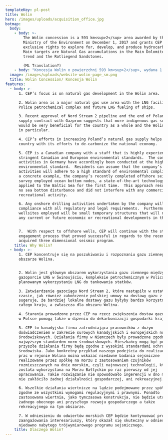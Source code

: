 ```yaml
---
templateKey: pl-post
title: Wolin
hero: /images/uploads/acquisition_office.jpg
botmap:
  body:
    - body: >-
        The Wolin concession is a 593 km<sup>2</sup> area awarded by the
        Ministry of the Environment on December 1, 2017 and grants CEP the
        exclusive rights to explore for, develop, and produce hydrocarbons. 
        Main targets are Natural Gas accumulations in the Main Dolomite margin
        trend and the Rotliegend Sandstones.

        (ML Translation?)
    - body: "Koncesja Wolin o powierzchni 593 km<sup>2</sup>, wydana 1 grudnia 2017 r. przez Ministerstwo Środowiska, przyznaje CEP wyłączne prawo do poszukiwania, rozpoznawania oraz wydobywania węglowodorów. \r\n\nPrzedmiotem geologicznych prac jest nagromadzenie gazu ziemnego w utworach dolomitu głównego facji barierowej oraz piaskowcach czerwonego spągowca."
  image: /images/uploads/website-wolin-page_sm.png
  title: Wolin Concession/ Koncesja Wolin
features:
  - body: >-
      1. CEP’s focus is on natural gas development in the Wolin area.  

      2. Wolin area is a major natural gas use area with the LNG facility, the
      Police petrochemical complex and future LNG fueling of ships.

      3. Recent approval of Nord Stream 2 pipeline and the end of Poland’s gas
      supply contract with Gazprom suggests that more indigenous gas supply
      would be very beneficial for the country as a whole and the Wolin region
      in particular.   

      4. CEP’s efforts in increasing Poland’s natural gas supply helps the
      country with its efforts to de-carbonize the national economy.

      5. CEP is a Canadian company with a staff that is highly experienced with
      stringent Canadian and European environmental standards.  The company’s
      activities in Germany have accordingly been conducted at the highest
      environmental standard.  Residents can assume that the company’s future
      activities will adhere to a high standard of environmental compliance.  As
      a concrete example, the company’s recently completed offshore seismic
      survey employed ocean bottom nodes, a state-of-the-art technology that was
      applied to the Baltic Sea for the first time.  This approach resulted in
      no sea bottom disturbance and did not interfere with any commercial or
      recreational activity.

      6. Any onshore drilling activities undertaken by the company will be in
      compliance with all regulatory and legal requirements.  Furthermore, the
      wellsites employed will be small temporary structures that will not impede
      any current or future economic or recreational developments in the area.


      7.  With respect to offshore wells, CEP will continue with the stakeholder
      engagement process that proved successful in regards to the recently
      acquired three dimensional seismic program.
    title: Why Wolin?
  - body: >-
      1. CEP koncentruje się na poszukiwaniu i rozpoznaniu gazu ziemnego na
      obszarze Wolina.


      2. Wolin jest głównym obszarem wykorzystania gazu ziemnego między innymi w
      gazoporcie LNG w Świnoujściu, kompleksie petrochemicznym w Policach oraz
      planowanym wykorzystaniu LNG do tankowania statków.

      3. Zatwierdzenie gazociągu Nord Stream 2, które nastąpiło w ostatnim
      czasie, jak również zakończenie polskiej umowy na dostawy gazu z Gazpromem
      sugeruje, że bardziej lokalne dostawy gazu byłyby bardzo korzystne dla
      całego kraju, a zwłaszcza dla obszaru Wolina.

      4. Starania prowadzone przez CEP na rzecz zwiększenia dostaw gazu ziemnego
      w Polsce pomogą także w dążeniu do dekarbonizacji gospodarki krajowej.

      5. CEP to kanadyjska firma zatrudniająca pracowników z dużym
      doświadczeniem w zakresie surowych kanadyjskich i europejskich norm
      środowiskowych. Działania firmy w Niemczech były prowadzone zgodnie z
      najwyższym standardem norm środowiskowych. Mieszkańcy mogą być pewni, że
      przyszłe działania firmy będą zgodne z wysokimi standardami ochrony
      środowiska. Jako konkretny przykład naszego podejścia do realizacji takich
      prac w rejonie Wolina można wskazać niedawne badania sejsmiczne
      realizowane przez spółkę na morzu z zastosowaniem czujników
      rozmieszczanych na dnie morskim, czyli najnowszej technologii, która
      została wykorzystana na Morzu Bałtyckim po raz pierwszy od jej
      opracowania. Takie rozwiązanie nie spowodowało ingerencji w dno morskie i
      nie zakłóciło żadnej działalności gospodarczej, ani rekreacyjnej.

      6. Wszelkie działania wiertnicze na lądzie podejmowane przez spółkę będą
      zgodne ze wszystkimi wymogami regulacyjnymi i prawnymi. Ponadto
      zastosowana wiertnia, jako tymczasowa konstrukcja, nie będzie utrudniać
      żadnego obecnego ani przyszłego rozwoju gospodarczego a także
      rekreacyjnego na tym obszarze.

      7. W odniesieniu do odwiertów morskich CEP będzie kontynuować proces
      zaangażowania interesariuszy, który okazał się skuteczny w odniesieniu do
      niedawno nabytego trójwymiarowego programu sejsmicznego.
    title: Dlaczego Wolin?
---
```


